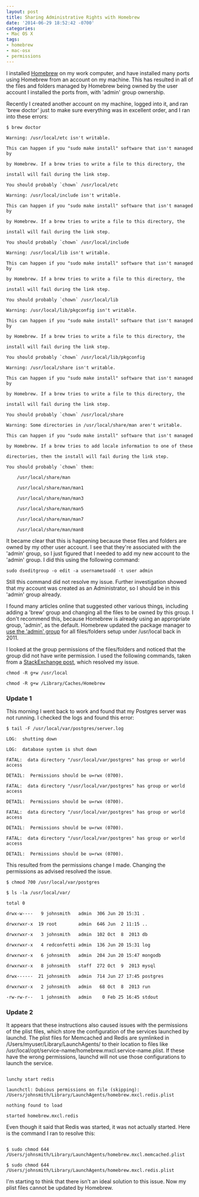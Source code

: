 ```yaml
---
layout: post
title: Sharing Administrative Rights with Homebrew
date: '2014-06-29 18:52:42 -0700'
categories:
- Mac OS X
tags:
- homebrew
- mac-osx
- permissions
---
```

I installed <a href="http://brew.sh/" target="_blank">Homebrew</a> on my work computer, and have installed many ports using Homebrew from an account on my machine. This has resulted in all of the files and folders managed by Homebrew being owned by the user account I installed the ports from, with 'admin' group ownership.

Recently I created another account on my machine, logged into it, and ran 'brew doctor' just to make sure everything was in excellent order, and I ran into these errors:

``` shell
$ brew doctor

Warning: /usr/local/etc isn't writable.

This can happen if you "sudo make install" software that isn't managed by

by Homebrew. If a brew tries to write a file to this directory, the

install will fail during the link step.

You should probably `chown` /usr/local/etc

Warning: /usr/local/include isn't writable.

This can happen if you "sudo make install" software that isn't managed by

by Homebrew. If a brew tries to write a file to this directory, the

install will fail during the link step.

You should probably `chown` /usr/local/include

Warning: /usr/local/lib isn't writable.

This can happen if you "sudo make install" software that isn't managed by

by Homebrew. If a brew tries to write a file to this directory, the

install will fail during the link step.

You should probably `chown` /usr/local/lib

Warning: /usr/local/lib/pkgconfig isn't writable.

This can happen if you "sudo make install" software that isn't managed by

by Homebrew. If a brew tries to write a file to this directory, the

install will fail during the link step.

You should probably `chown` /usr/local/lib/pkgconfig

Warning: /usr/local/share isn't writable.

This can happen if you "sudo make install" software that isn't managed by

by Homebrew. If a brew tries to write a file to this directory, the

install will fail during the link step.

You should probably `chown` /usr/local/share

Warning: Some directories in /usr/local/share/man aren't writable.

This can happen if you "sudo make install" software that isn't managed

by Homebrew. If a brew tries to add locale information to one of these

directories, then the install will fail during the link step.

You should probably `chown` them:

    /usr/local/share/man

    /usr/local/share/man/man1

    /usr/local/share/man/man3

    /usr/local/share/man/man5

    /usr/local/share/man/man7

    /usr/local/share/man/man8

```

It became clear that this is happening because these files and folders are owned by my other user account. I see that they're associated with the 'admin' group, so I just figured that I needed to add my new account to the 'admin' group. I did this using the following command:

``` shell
sudo dseditgroup -o edit -a usernametoadd -t user admin

```

Still this command did not resolve my issue. Further investigation showed that my account was created as an Administrator, so I should be in this 'admin' group already.

I found many articles online that suggested other various things, including adding a 'brew' group and changing all the files to be owned by this group. I don't recommend this, because Homebrew is already using an appropriate group, 'admin', as the default. Homebrew updated the package manager to <a href="https://github.com/Homebrew/homebrew/issues/7308" target="_blank">use the 'admin' group</a> for all files/folders setup under /usr/local back in 2011.

I looked at the group permissions of the files/folders and noticed that the group did not have write permission. I used the following commands, taken from a <a href="http://apple.stackexchange.com/questions/42127/homebrew-permissions-multiple-users-needing-to-brew-update" target="_blank">StackExchange post</a>, which resolved my issue.

``` shell
chmod -R g+w /usr/local

chmod -R g+w /Library/Caches/Homebrew

```

### Update 1


This morning I went back to work and found that my Postgres server was not running. I checked the logs and found this error:

``` shell
$ tail -F /usr/local/var/postgres/server.log

LOG:  shutting down

LOG:  database system is shut down

FATAL:  data directory "/usr/local/var/postgres" has group or world access

DETAIL:  Permissions should be u=rwx (0700).

FATAL:  data directory "/usr/local/var/postgres" has group or world access

DETAIL:  Permissions should be u=rwx (0700).

FATAL:  data directory "/usr/local/var/postgres" has group or world access

DETAIL:  Permissions should be u=rwx (0700).

FATAL:  data directory "/usr/local/var/postgres" has group or world access

DETAIL:  Permissions should be u=rwx (0700).

```

This resulted from the permissions change I made. Changing the permissions as advised resolved the issue.

``` shell
$ chmod 700 /usr/local/var/postgres

$ ls -la /usr/local/var/

total 0

drwx-w----   9 johnsmith   admin  306 Jun 20 15:31 .

drwxrwxr-x  19 root        admin  646 Jun  2 11:15 ..

drwxrwxr-x   3 johnsmith   admin  102 Oct  8  2013 db

drwxrwxr-x   4 redconfetti admin  136 Jun 20 15:31 log

drwxrwxr-x   6 johnsmith   admin  204 Jun 20 15:47 mongodb

drwxrwxr-x   8 johnsmith   staff  272 Oct  9  2013 mysql

drwx------  21 johnsmith   admin  714 Jun 27 17:45 postgres

drwxrwxr-x   2 johnsmith   admin   68 Oct  8  2013 run

-rw-rw-r--   1 johnsmith   admin    0 Feb 25 16:45 stdout

```

### Update 2


It appears that these instructions also caused issues with the permissions of the plist files, which store the configuration of the services launched by launchd. The plist files for Memcached and Redis are symlinked in /Users/myuser/Library/LaunchAgents/ to their location to files like /usr/local/opt/service-name/homebrew.mxcl.service-name.plist. If these have the wrong permissions, launchd will not use those configurations to launch the service.

``` shell

lunchy start redis

launchctl: Dubious permissions on file (skipping): /Users/johnsmith/Library/LaunchAgents/homebrew.mxcl.redis.plist

nothing found to load

started homebrew.mxcl.redis

```

Even though it said that Redis was started, it was not actually started. Here is the command I ran to resolve this:

``` shell

$ sudo chmod 644 /Users/johnsmith/Library/LaunchAgents/homebrew.mxcl.memcached.plist

$ sudo chmod 644 /Users/johnsmith/Library/LaunchAgents/homebrew.mxcl.redis.plist

```

I'm starting to think that there isn't an ideal solution to this issue. Now my plist files cannot be updated by Homebrew.

